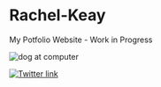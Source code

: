 # Rachel-Keay
My Potfolio Website - Work in Progress

![dog at computer](http://www.quickmeme.com/img/1c/1c491f71b689e82d6e838b5d8ce5cbdfef41723662d1ce5e5cf34f32ae60a7a3.jpg)

[![Twitter link](http://icons.iconarchive.com/icons/iynque/ios7-style/256/Twitter-icon.png)](https://twitter.com/datalass1)
